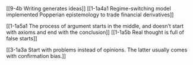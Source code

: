 [[9-4b Writing generates ideas]]
[[1-1a4a1 Regime-switching model implemented Popperian epistemology to trade financial derivatives]]

[[1-1a5a1 The process of argument starts in the middle, and doesn’t start with axioms and end with the conclusion]]
[[1-1a5b Real thought is full of false starts]]

[[3-1a3a Start with problems instead of opinions. The latter usually comes with confirmation bias.]]